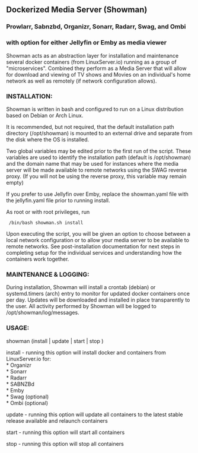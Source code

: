 <h2>Dockerized Media Server (Showman)</h2>

<h3>Prowlarr, Sabnzbd, Organizr, Sonarr, Radarr, Swag, and Ombi</h3>
<h3>with option for either Jellyfin or Emby as media viewer</h3><p>

Showman acts as an abstraction layer for installation and maintenance several docker containers (from LinuxServer.io) running as a group of "microservices". Combined they perform as a Media Server that will allow for download and viewing of TV shows and Movies on an individual's home network as well as remotely (if network configuration allows).

<h3>INSTALLATION:</h3>

Showman is written in bash and configured to run on a Linux distribution based on Debian or Arch Linux.

It is recommended, but not required, that the default installation path directory (/opt/showman) is mounted to an external drive and separate from the disk where the OS is installed.

Two global variables may be edited prior to the first run of the script. These variables are used to identify the installation path (default is /opt/showman) and the domain name that may be used for instances where the media server will be made available to remote networks using the SWAG reverse proxy. (If you will not be using the reverse proxy, this variable may remain empty)

If you prefer to use Jellyfin over Emby, replace the showman.yaml file with the jellyfin.yaml file prior to running install.

As root or with root privileges, run 

     /bin/bash showman.sh install
     
Upon executing the script, you will be given an option to choose between a local network configuration or to allow your media server to be available to remote networks. See post-installation documentation for next steps in completing setup for the individual services and understanding how the containers work together.

<h3>MAINTENANCE & LOGGING:</h3>

During installation, Showman will install a crontab (debian) or systemd.timers (arch) entry to monitor for updated docker containers once per day. Updates will be downloaded and installed in place transparently to the user. All activity performed by Showman will be logged to /opt/showman/log/messages.

<h3>USAGE:</h3>

showman (install | update | start | stop )

install - running this option will install docker and containers from LinuxServer.io for:<br>
      * Organizr<br>
      * Sonarr<br>
      * Radarr<br>
      * SABNZBd<br>
      * Emby<br>
      * Swag (optional)<br>
      * Ombi (optional)<p>

update - running this option will update all containers to the latest stable release available and relaunch containers

start - running this option will start all containers

stop - running this option will stop all containers
